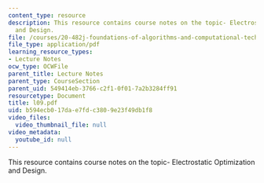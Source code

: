 ```yaml
---
content_type: resource
description: This resource contains course notes on the topic- Electrostatic Optimization
  and Design.
file: /courses/20-482j-foundations-of-algorithms-and-computational-techniques-in-systems-biology-spring-2006/b594ecb017dae7fdc3809e23f49db1f8_l09.pdf
file_type: application/pdf
learning_resource_types:
- Lecture Notes
ocw_type: OCWFile
parent_title: Lecture Notes
parent_type: CourseSection
parent_uid: 549414eb-3766-c2f1-0f01-7a2b3284ff91
resourcetype: Document
title: l09.pdf
uid: b594ecb0-17da-e7fd-c380-9e23f49db1f8
video_files:
  video_thumbnail_file: null
video_metadata:
  youtube_id: null
---
```

This resource contains course notes on the topic- Electrostatic Optimization and Design.


